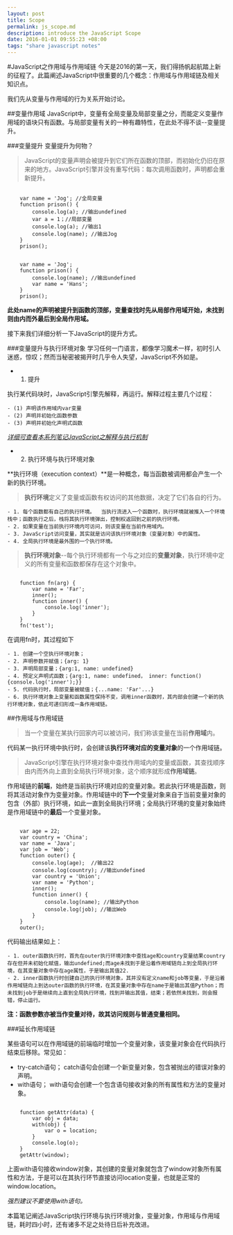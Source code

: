 ```yaml
---
layout: post
title: Scope 
permalink: js_scope.md
description: introduce the JavaScript Scope 
date: 2016-01-01 09:55:23 +08:00
tags: "share javascript notes"
---
```


#JavaScript之作用域与作用域链
今天是2016的第一天，我们得扬帆起航踏上新的征程了。此篇阐述JavaScript中很重要的几个概念：作用域与作用域链及相关知识点。

我们先从变量与作用域的行为关系开始讨论。

##变量作用域
JavaScript中，变量有全局变量及局部变量之分，而能定义变量作用域的语块只有函数。与局部变量有关的一种有趣特性，在此处不得不谈--变量提升。

###变量提升
变量提升为何物？

> JavaScript的变量声明会被提升到它们所在函数的顶部，而初始化仍旧在原来的地方。JavaScript引擎并没有重写代码：每次调用函数时，声明都会重新提升。


```

	var name = 'Jog'; //全局变量
	function prison() {
		console.log(a); //输出undefined
		var a = 1；//局部变量
		console.log(a); //输出1
		console.log(name); //输出Jog
	}
	prison();
```

```
	
	var name = 'Jog';
	function prison() {
		console.log(name); //输出undefined
		var name = 'Hans';
	}
	prison();
```
**此处name的声明被提升到函数的顶部，变量查找时先从局部作用域开始，未找到则由内而外最后到全局作用域。**

接下来我们详细分析一下JavaScript的提升方式。

###变量提升与执行环境对象
学习任何一门语言，都像学习魔术一样，初时引人迷惑，惊叹；然而当秘密被揭开时几乎令人失望，JavaScript不外如是。

* 1. 提升

执行某代码块时，JavaScript引擎先解释，再运行。解释过程主要几个过程：

	- (1) 声明该作用域内var变量
	- (2) 声明并初始化函数参数
	- (3) 声明并初始化声明式函数

*[详细可查看本系列笔记JavaScript之解释与执行机制](https://github.com/codingplayboy/javascript_notes/blob/master/js_compileRun.md)*

* 2. 执行环境与执行环境对象

**执行环境（execution context）**是一种概念，每当函数被调用都会产生一个新的执行环境。

> **执行环境**定义了变量或函数有权访问的其他数据，决定了它们各自的行为。

	- 1. 每个函数都有自己的执行环境。  当执行流进入一个函数时，执行环境就被推入一个环境栈中；函数执行之后，栈将其执行环境弹出，控制权返回到之前的执行环境。
	- 2. 如果变量在当前执行环境内可访问，则该变量在当前作用域内。
	- 3. JavaScript访问变量，其实就是访问该执行环境对象（变量对象）中的属性。
	- 4. 全局执行环境是最外围的一个执行环境。
	
> **执行环境对象**--每个执行环境都有一个与之对应的**变量对象**，执行环境中定义的所有变量和函数都保存在这个对象中。

```

	function fn(arg) {
		var name = 'Far';
		inner();
		function inner() {
			console.log('inner');
		}
	}
	fn('test');
```
在调用fn时，其过程如下

	- 1. 创建一个空执行环境对象；
	- 2. 声明参数并赋值；{arg: 1}
	- 3. 声明局部变量；{arg:1, name: undefined}
	- 4. 预定义声明式函数；{arg:1, name: undefined， inner: function(){console.log('inner');}}
	- 5. 代码执行时，局部变量被赋值；{...name: 'Far'...}
	- 6. 执行环境对象上变量和函数属性保持不变，调用inner函数时，其内部会创建一个新的执行环境对象，依此可递归形成一条作用域链。

##作用域与作用域链

> 当一个变量在某执行回家内可以被访问，我们称该变量在当前**作用域**内。

代码某一执行环境中执行时，会创建该**执行环境对应的变量对象**的一个作用域链。

> JavaScript引擎在执行环境对象中查找作用域内的变量或函数，其查找顺序由内而外向上直到全局执行环境对象，这个顺序就形成**作用域链**。

作用域链的**前端**，始终是当前执行环境对应的变量对象。若此执行环境是函数，则将其活动对象作为变量对象。作用域链中的**下一个**变量对象来自于当前变量对象的包含（外部）执行环境，如此一直到全局执行环境；全局执行环境的变量对象始终是作用域链中的**最后**一个变量对象。

```

	var age = 22;
	var country = 'China';
	var name = 'Java';
	var job = 'Web';
	function outer() {
		console.log(age);  //输出22
		console.log(country); //输出undefined
		var country = 'Union';
		var name = 'Python';
		inner();
		function inner() {
			console.log(name); //输出Python
			console.log(job); //输出Web
		}
	}
	outer();
```
代码输出结果如上：

	- 1. outer函数执行时，首先在outer执行环境对象中查找age和country变量结果country存在但并未初始化赋值，输出undefined;而age未找到于是沿着作用域链向上到全局执行环境，在其变量对象中存在age属性，于是输出其值22.
	- 2. inner函数执行时创建自己的执行环境对象，其并没有定义name和job等变量，于是沿着作用域链向上到达outer函数的执行环境，在其变量对象中存在name于是输出其值Python；而未找到job于是继续向上直到全局执行环境，找到并输出其值，结束；若依然未找到，则会报错，停止运行。

**注：函数参数亦被当作变量对待，故其访问规则与普通变量相同。**

###延长作用域链

某些语句可以在作用域链的前端临时增加一个变量对象，该变量对象会在代码执行结束后移除。常见如：

* try-catch语句；
 catch语句会创建一个新变量对象，包含被抛出的错误对象的声明。
* with语句；
 with语句会创建一个包含语句接收对象的所有属性和方法的变量对象。

```

	function getAttr(data) {
		var obj = data;
		with(obj) {
			var o = location;
		}
		console.log(o);
	}
	getAttr(window);
```
上面with语句接收window对象，其创建的变量对象就包含了window对象所有属性和方法，于是可以在其执行环节直接访问location变量，也就是正常的window.location。

*强烈建议不要使用with语句。*

本篇笔记阐述JavaScript执行环境与执行环境对象，变量对象，作用域与作用域链，耗时四小时，还有诸多不足之处待日后补充改进。